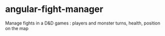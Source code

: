 # angular-fight-manager
Manage fights in a D&amp;D games : players and monster turns, health, position on the map
